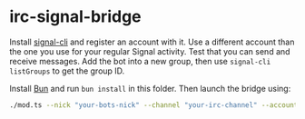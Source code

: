 # irc-signal-bridge
Install [signal-cli](https://github.com/AsamK/signal-cli/) and register an account with it. Use a different account than the one you use for your regular Signal activity. Test that you can send and receive messages. Add the bot into a new group, then use `signal-cli listGroups` to get the group ID.

Install [Bun](https://bun.sh/) and run `bun install` in this folder. Then launch the bridge using:

```bash
./mod.ts --nick "your-bots-nick" --channel "your-irc-channel" --account "your-signal-phone-number" --group-id "your-signal-group-id"
```
